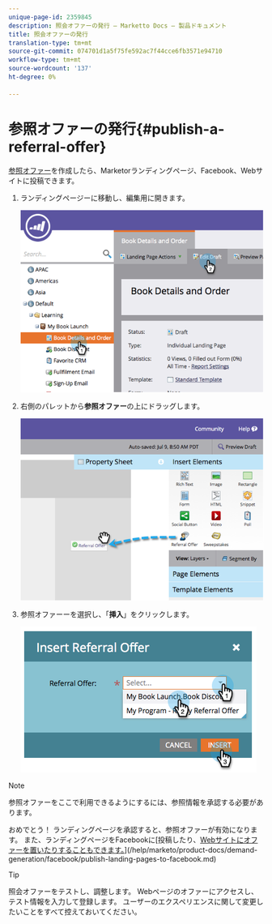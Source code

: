 ```yaml
---
unique-page-id: 2359845
description: 照会オファーの発行 — Marketto Docs — 製品ドキュメント
title: 照会オファーの発行
translation-type: tm+mt
source-git-commit: 074701d1a5f75fe592ac7f44cce6fb3571e94710
workflow-type: tm+mt
source-wordcount: '137'
ht-degree: 0%

---
```



# 参照オファーの発行{#publish-a-referral-offer}

[参照オファー](/help/marketo/product-docs/demand-generation/social/referral-offers/create-a-referral-offer.md)を作成したら、Marketorランディングページ、Facebook、Webサイトに投稿できます。

1. ランディングページーに移動し、編集用に開きます。

   ![](assets/image2014-9-19-11-3a15-3a30.png)

1. 右側のパレットから&#x200B;**参照オファー**&#x200B;の上にドラッグします。

   ![](assets/image2014-9-19-11-3a15-3a42.png)

1. 参照オファーーを選択し、「**挿入**」をクリックします。

   ![](assets/image2014-9-19-11-3a15-3a52.png)

>[!NOTE]
>
>参照オファーをここで利用できるようにするには、参照情報を承認する必要があります。

おめでとう！ ランディングページを承認すると、参照オファーが有効になります。 また、ランディングページをFacebookに[投稿したり、[Webサイトにオファーを置いたりすることもできます。](/help/marketo/product-docs/demand-generation/social/social-functions/deploy-social-on-your-website.md)](/help/marketo/product-docs/demand-generation/facebook/publish-landing-pages-to-facebook.md)

>[!TIP]
>
>照会オファーをテストし、調整します。 Webページのオファーにアクセスし、テスト情報を入力して登録します。 ユーザーのエクスペリエンスに関して変更したいことをすべて控えておいてください。

